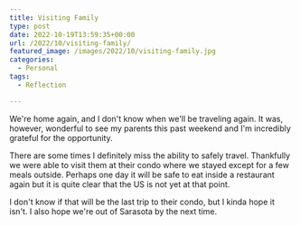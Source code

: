 ```yaml
---
title: Visiting Family
type: post
date: 2022-10-19T13:59:35+00:00
url: /2022/10/visiting-family/
featured_image: /images/2022/10/visiting-family.jpg
categories:
  - Personal
tags:
  - Reflection

---
```

We're home again, and I don't know when we'll be traveling again. It was, however, wonderful to see my parents this past weekend and I'm incredibly grateful for the opportunity.

There are some times I definitely miss the ability to safely travel. Thankfully we were able to visit them at their condo where we stayed except for a few meals outside. Perhaps one day it will be safe to eat inside a restaurant again but it is quite clear that the US is not yet at that point.

I don't know if that will be the last trip to their condo, but I kinda hope it isn't. I also hope we're out of Sarasota by the next time.